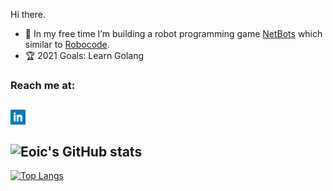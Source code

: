 Hi there.

* 🔨 In my free time I’m building a robot programming game [NetBots](https://github.com/Eoic/netbots) which similar to [Robocode](https://robocode.sourceforge.io/).
* 🏆 2021 Goals: Learn Golang

### Reach me at:
[<img align="left" alt="LinkedIn" width="24px" src="https://raw.githubusercontent.com/Eoic/Eoic/master/linkedin.png" />](https://www.linkedin.com/in/karolis-strazdas/)
</br>
---
![Eoic's GitHub stats](https://github-readme-stats.vercel.app/api?username=eoic&count_private=true&show_icons=true&theme=tokyonight)
---
[![Top Langs](https://github-readme-stats.vercel.app/api/top-langs/?username=eoic&layout=compact)](https://github.com/anuraghazra/github-readme-stats)

